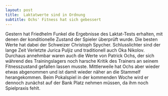 ```yaml
---
layout: post
title:  Laktatwerte sind in Ordnung
subtitle: Ochs' Fitness hat sich gebessert
---
```


Gestern hat Friedhelm Funkel die Ergebnisse des Laktat-Tests erhalten, mit denen der konditionelle Zustand der Spieler überprüft wurde. Die besten Werte hat dabei der Schweizer Christoph Spycher. Schlusslichter sind der lange Zeit Verletzte Jurica Puljiz und traditionell auch Oka Nikolov. Durchaus annehmbar waren auch die Werte von Patrick Ochs, der sich während des Trainingslagers noch harsche Kritik des Trainers an seinem Fitnesszustand gefallen lassen musste. Mittlerweile hat Ochs aber wieder etwas abgenommen und ist damit wieder näher an die Stammelf herangekommen. Beim Pokalspiel in der kommenden Woche wird er dennoch zunächst auf der Bank Platz nehmen müssen, da ihm noch Spielpraxis fehlt.


